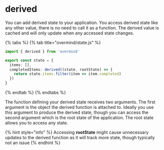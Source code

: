 # derived

You can add derived state to your application. You access derived state like any other value, there is no need to call it as a function. The derived value is cached and will only update when any accessed state changes.

{% tabs %}
{% tab title="overmind/state.js" %}
```typescript
import { derived } from 'overmind'

export const state = {
  items: [],
  completedItems: derived((state, rootState) => {
    return state.items.filter(item => item.completed)
  })
}
```
{% endtab %}
{% endtabs %}

The function defining your derived state receives two arguments. The first argument is the object the derived function is attached to. Ideally you use this argument to produce the derived state, though you can access the second argument which is the root state of the application. The root state allows you to access any state.

{% hint style="info" %}
Accessing **rootState** might cause unnecessary updates to the derived function as it will track more state, though typically not an issue
{% endhint %}

